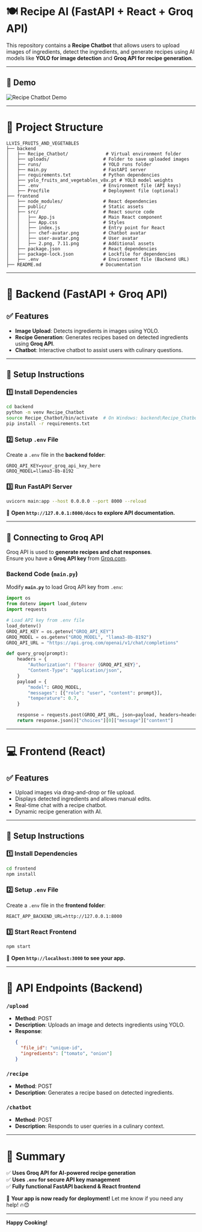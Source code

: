 # **🍽️ Recipe AI (FastAPI + React + Groq API)**  

This repository contains a **Recipe Chatbot** that allows users to upload images of ingredients, detect the ingredients, and generate recipes using AI models like **YOLO for image detection** and **Groq API for recipe generation**.

---

## **🎥 Demo**
![Recipe Chatbot Demo](Output/Recipe%20Chatbot.gif)

---

# **📁 Project Structure**

```
LLVIS_FRUITS_AND_VEGETABLES
├── backend
│   ├── Recipe_Chatbot/              # Virtual environment folder
│   ├── uploads/                    # Folder to save uploaded images
│   ├── runs/                       # YOLO runs folder
│   ├── main.py                     # FastAPI server
│   ├── requirements.txt            # Python dependencies
│   ├── yolo_fruits_and_vegetables_v8x.pt # YOLO model weights
│   ├── .env                        # Environment file (API keys)
│   ├── Procfile                    # Deployment file (optional)
├── frontend
│   ├── node_modules/               # React dependencies
│   ├── public/                     # Static assets
│   ├── src/                        # React source code
│   │   ├── App.js                  # Main React component
│   │   ├── App.css                 # Styles
│   │   ├── index.js                # Entry point for React
│   │   ├── chef-avatar.png         # Chatbot avatar
│   │   ├── user-avatar.png         # User avatar
│   │   ├── 2.png, 7.11.png         # Additional assets
│   ├── package.json                # React dependencies
│   ├── package-lock.json           # Lockfile for dependencies
│   ├── .env                        # Environment file (Backend URL)
├── README.md                      # Documentation
```

---

# **🚀 Backend (FastAPI + Groq API)**

## **✅ Features**
- **Image Upload**: Detects ingredients in images using YOLO.
- **Recipe Generation**: Generates recipes based on detected ingredients using **Groq API**.
- **Chatbot**: Interactive chatbot to assist users with culinary questions.

---

## **🔧 Setup Instructions**
### **1️⃣ Install Dependencies**
```bash
cd backend
python -m venv Recipe_Chatbot
source Recipe_Chatbot/bin/activate  # On Windows: backend\Recipe_Chatbot\Scripts\activate
pip install -r requirements.txt
```

### **2️⃣ Setup `.env` File**
Create a `.env` file in the **backend folder**:
```
GROQ_API_KEY=your_groq_api_key_here
GROQ_MODEL=llama3-8b-8192
```

### **3️⃣ Run FastAPI Server**
```bash
uvicorn main:app --host 0.0.0.0 --port 8000 --reload
```
📌 **Open `http://127.0.0.1:8000/docs` to explore API documentation.**

---

## **🔗 Connecting to Groq API**
Groq API is used to **generate recipes and chat responses**.  
Ensure you have a **Groq API key** from [Groq.com](https://console.groq.com/).

### **Backend Code (`main.py`)**
Modify **`main.py`** to load Groq API key from `.env`:
```python
import os
from dotenv import load_dotenv
import requests

# Load API key from .env file
load_dotenv()
GROQ_API_KEY = os.getenv("GROQ_API_KEY")
GROQ_MODEL = os.getenv("GROQ_MODEL", "llama3-8b-8192")
GROQ_API_URL = "https://api.groq.com/openai/v1/chat/completions"

def query_groq(prompt):
    headers = {
        "Authorization": f"Bearer {GROQ_API_KEY}",
        "Content-Type": "application/json",
    }
    payload = {
        "model": GROQ_MODEL,
        "messages": [{"role": "user", "content": prompt}],
        "temperature": 0.7,
    }

    response = requests.post(GROQ_API_URL, json=payload, headers=headers)
    return response.json()["choices"][0]["message"]["content"]
```

---

# **💻 Frontend (React)**
## **✅ Features**
- Upload images via drag-and-drop or file upload.
- Displays detected ingredients and allows manual edits.
- Real-time chat with a recipe chatbot.
- Dynamic recipe generation with AI.

---

## **🔧 Setup Instructions**
### **1️⃣ Install Dependencies**
```bash
cd frontend
npm install
```

### **2️⃣ Setup `.env` File**
Create a `.env` file in the **frontend folder**:
```
REACT_APP_BACKEND_URL=http://127.0.0.1:8000
```

### **3️⃣ Start React Frontend**
```bash
npm start
```
📌 **Open `http://localhost:3000` to see your app.**

---

# **📡 API Endpoints (Backend)**

### `/upload`
- **Method**: POST
- **Description**: Uploads an image and detects ingredients using YOLO.
- **Response**:
  ```json
  {
    "file_id": "unique-id",
    "ingredients": ["tomato", "onion"]
  }
  ```

### `/recipe`
- **Method**: POST
- **Description**: Generates a recipe based on detected ingredients.

### `/chatbot`
- **Method**: POST
- **Description**: Responds to user queries in a culinary context.

---

# **📌 Summary**
✅ **Uses Groq API for AI-powered recipe generation**  
✅ **Uses `.env` for secure API key management**  
✅ **Fully functional FastAPI backend & React frontend**  

🚀 **Your app is now ready for deployment!** Let me know if you need any help! 🔥😊

---


**Happy Cooking!**

